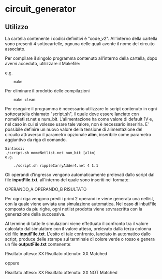 # circuit_generator

## Utilizzo
La cartella contenente i codici definitivi è "code_v2". All'interno della cartella sono presenti 4 sottocartelle, ognuna delle quali avente il nome del circuito associato.

Per compilare il singolo programma contenuto all'interno della cartella, dopo avervi acceduto, utilizzare il Makefile:

e.g.
```
    make
```
Per eliminare il prodotto delle compilazioni 
```
    make clean
```
Per eseguire il programma è necessario utilizzare lo script contenuto in ogni sottocartella chiamato "script.sh", il quale deve essere lanciato con nomeNetlist.net e num_bit. L'alimentazione ha come valore di default 1V e, nel caso in cui si volesse usare tale valore, non è necessario inserirla. E' possibile definire un nuovo valore della tensione di alimentazione del circuito attraverso il parametro opzionale **alim**, inseribile come parametro aggiuntivo da riga di comando.

```
Sintassi:
./script.sh nomeNetlist.net num_bit [alim]
e.g.

    ./script.sh rippleCarryAdder4.net 4 1.1
```

Gli operandi d'ingresso vengono automaticamente prelevati dallo script dal file **inputFile.txt**, all'interno del quale sono inseriti nel formato: 

OPERANDO_A OPERANDO_B RISULTATO 
    
Per ogni riga vengono predi i primi 2 operandi e viene generata una netlist, con la quale viene avviata una simulazione automatica. Nel caso di inbutFile composto da piu righe, ogni netlist prodotta viene sovrascritta con la generazione della successiva.

Al termine di tutte le simulazioni viene effettuato il confronto tra il valore calcolato dal simulatore con il valore atteso, prelevato dalla terza colonna del file **inputFile.txt**. L'esito di tale confronto, lanciato in automatico dallo script, produce delle stampe sul terminale di colore verde o rosso e genera un file **outputFile.txt** contenente:

Risultato atteso: XX	Risultato ottenuto: XX	    Matched 

oppure

Risultato atteso: XX	Risultato ottenuto: XX	    NOT Matched 

